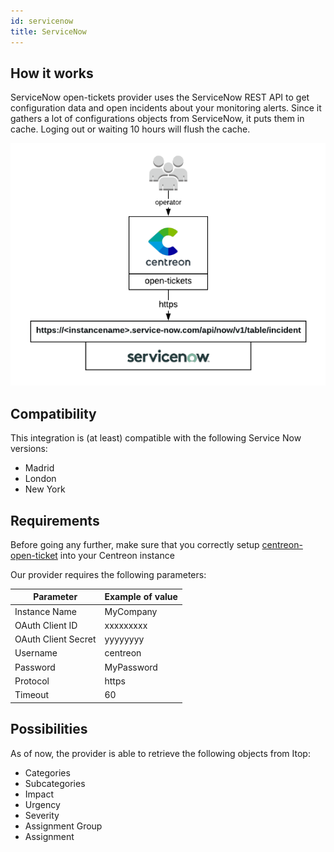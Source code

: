 ```yaml
---
id: servicenow
title: ServiceNow
---
```


## How it works

ServiceNow open-tickets provider uses the ServiceNow REST API to get
configuration data and open incidents about your monitoring alerts. Since it
gathers a lot of configurations objects from ServiceNow, it puts them in cache. Loging
out or waiting 10 hours will flush the cache.

![architecture](../../assets/integrations/open-tickets/ot-service-now-architecture.png)

## Compatibility

This integration is (at least) compatible with the following Service Now
versions:

  - Madrid
  - London
  - New York

## Requirements

Before going any further, make sure that you correctly setup
[centreon-open-ticket](https://documentation.centreon.com/docs/centreon-open-tickets/en/latest/installation/index.html)
into your Centreon instance

Our provider requires the following parameters:

| Parameter           | Example of value |
| ------------------- | ---------------- |
| Instance Name       | MyCompany        |
| OAuth Client ID     | xxxxxxxxx        |
| OAuth Client Secret | yyyyyyyy         |
| Username            | centreon         |
| Password            | MyPassword       |
| Protocol            | https            |
| Timeout             | 60               |

## Possibilities

As of now, the provider is able to retrieve the following objects from Itop:

  - Categories
  - Subcategories
  - Impact
  - Urgency
  - Severity
  - Assignment Group
  - Assignment
